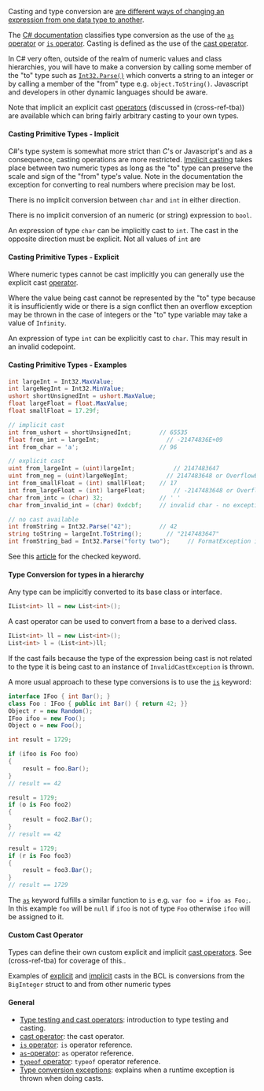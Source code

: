 Casting and type conversion are [are different ways of changing an expression from one data type to another][wiki-casting].

The [C# documentation][type-testing-and-cast-operators] classifies type conversion as the use of the [`as` operator][as-operator] or [`is` operator][is-operator]. Casting is defined as the use of the [cast operator][cast-operator].

In C# very often, outside of the realm of numeric values and class hierarchies, you will have to make a conversion by calling some member of the "to" type such as [`Int32.Parse()`][int32-parse] which converts a string to an integer or by calling a member of the "from" type e.g. `object.ToString()`. Javascript and developers in other dynamic languages should be aware.

Note that implicit an explicit cast [operators][operator-overloading] (discussed in (cross-ref-tba)) are available which can bring fairly arbitrary casting to your own types.

#### Casting Primitive Types - Implicit

C#'s type system is somewhat more strict than _C_'s or Javascript's and as a consequence, casting operations are more restricted. [Implicit casting][implicit-casts] takes place between two numeric types as long as the "to" type can preserve the scale and sign of the "from" type's value. Note in the documentation the exception for converting to real numbers where precision may be lost.

There is no implicit conversion between `char` and `int` in either direction.

There is no implicit conversion of an numeric (or string) expression to `bool`.

An expression of type `char` can be implicitly cast to `int`. The cast in the opposite direction must be explicit. Not all values of `int` are

#### Casting Primitive Types - Explicit

Where numeric types cannot be cast implicitly you can generally use the explicit cast [operator][cast-operator].

Where the value being cast cannot be represented by the "to" type because it is insufficiently wide or there is a sign conflict then an overflow exception may be thrown in the case of integers or the "to" type variable may take a value of `Infinity`.

An expression of type `int` can be explicitly cast to `char`. This may result in an invalid codepoint.

#### Casting Primitive Types - Examples

```csharp
int largeInt = Int32.MaxValue;
int largeNegInt = Int32.MinValue;
ushort shortUnsignedInt = ushort.MaxValue;
float largeFloat = float.MaxValue;
float smallFloat = 17.29f;

// implicit cast
int from_ushort = shortUnsignedInt;        // 65535
float from_int = largeInt;                   // -21474836E+09
int from_char = 'a';                       // 96

// explicit cast
uint from_largeInt = (uint)largeInt;           // 2147483647
uint from_neg = (uint)largeNegInt;           // 2147483648 or OverflowException is thrown (if checked)
int from_smallFloat = (int) smallFloat;    // 17
int from_largeFloat = (int) largeFloat;        // -2147483648 or OverflowException is thrown (if checked)
char from_intc = (char) 32;                // ' '
char from_invalid_int = (char) 0xdcbf;     // invalid char - no exception thrown

// no cast available
int fromString = Int32.Parse("42");        // 42
string toString = largeInt.ToString();       // "2147483647"
int fromString_bad = Int32.Parse("forty two");     // FormatException is thrown
```

See this [article][checked] for the checked keyword.

#### Type Conversion for types in a hierarchy

Any type can be implicitly converted to its base class or interface.

```csharp
IList<int> ll = new List<int>();
```

A cast operator can be used to convert from a base to a derived class.

```csharp
IList<int> ll = new List<int>();
List<int> l = (List<int>)ll;
```

If the cast fails because the type of the expression being cast is not related to the type it is being cast to an instance of `InvalidCastException` is thrown.

A more usual approach to these type conversions is to use the [`is`][is-operator] keyword:

```csharp
interface IFoo { int Bar(); }
class Foo : IFoo { public int Bar() { return 42; }}
Object r = new Random();
IFoo ifoo = new Foo();
Object o = new Foo();

int result = 1729;

if (ifoo is Foo foo)
{
    result = foo.Bar();
}
// result == 42

result = 1729;
if (o is Foo foo2)
{
    result = foo2.Bar();
}
// result == 42

result = 1729;
if (r is Foo foo3)
{
    result = foo3.Bar();
}
// result == 1729
```

The [`as`][as-operator] keyword fulfills a similar function to `is` e.g. `var foo = ifoo as Foo;`. In this example `foo` will be `null` if `ifoo` is not of type `Foo` otherwise `ifoo` will be assigned to it.

#### Custom Cast Operator

Types can define their own custom explicit and implicit [cast operators][custom-casts]. See (cross-ref-tba) for coverage of this..

Examples of [explicit][big-integer-explicit] and [implicit][big-integer-implicit] casts in the BCL is conversions from the `BigInteger` struct to and from other numeric types

#### General

- [Type testing and cast operators][type-testing-and-cast-operators]: introduction to type testing and casting.
- [cast operator][cast-operator]: the cast operator.
- [`is` operator][is-operator]: `is` operator reference.
- [`as`-operator][as-operator]: `as` operator reference.
- [`typeof` operator][typeof-operator]: `typeof` operator reference.
- [Type conversion exceptions][type-conversion-exceptions]: explains when a runtime exception is thrown when doing casts.

[type-testing-and-cast-operators]: https://docs.microsoft.com/en-us/dotnet/csharp/language-reference/operators/type-testing-and-cast
[is-operator]: https://docs.microsoft.com/en-us/dotnet/csharp/language-reference/operators/type-testing-and-cast#is-operator
[as-operator]: https://docs.microsoft.com/en-us/dotnet/csharp/language-reference/operators/type-testing-and-cast#as-operator
[cast-operator]: https://docs.microsoft.com/en-us/dotnet/csharp/language-reference/operators/type-testing-and-cast#cast-operator-
[typeof-operator]: https://docs.microsoft.com/en-us/dotnet/csharp/language-reference/operators/type-testing-and-cast#typeof-operator
[type-conversion-exceptions]: https://docs.microsoft.com/en-us/dotnet/csharp/programming-guide/types/casting-and-type-conversions#type-conversion-exceptions-at-run-time
[wiki-casting]: https://en.wikipedia.org/wiki/Type_conversion
[implicit-casts]: https://docs.microsoft.com/en-us/dotnet/csharp/language-reference/builtin-types/numeric-conversions
[explicit-casts]: https://docs.microsoft.com/en-us/dotnet/csharp/language-reference/builtin-types/numeric-conversions#explicit-numeric-conversions
[int32-parse]: https://docs.microsoft.com/en-us/dotnet/api/system.int32.parse?view=netcore-3.1
[operator-overloading]: https://docs.microsoft.com/en-us/dotnet/csharp/language-reference/operators/operator-overloading
[checked]: https://docs.microsoft.com/en-us/dotnet/csharp/language-reference/keywords/checked
[custom-casts]: https://docs.microsoft.com/en-us/dotnet/csharp/language-reference/operators/user-defined-conversion-operators
[big-integer-implicit]: https://docs.microsoft.com/en-us/dotnet/api/system.numerics.biginteger.op_implicit?view=netcore-3.1
[big-integer-explicit]: https://docs.microsoft.com/en-us/dotnet/api/system.numerics.biginteger.op_explicit?view=netcore-3.1
